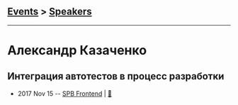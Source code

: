 ## [Events](../README.md) > [Speakers](../speakers.md)
---

# Александр Казаченко

## Интеграция автотестов в процесс разработки
- 2017 Nov 15 -- [SPB Frontend](https://www.youtube.com/watch?v=zeXNOPZas7Y)  | [:notebook:](https://goo.gl/efbY7z)  

